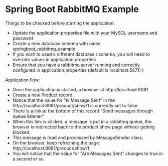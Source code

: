 # Spring Boot RabbitMQ Example


Things to be checked before starting the application:

* Update the application.properties file with your MySQL username and password
* Create a new database schema with name springboot_rabbitmq_example
* If you wish to used a different database / schema, you will need to override values in application.properties
* Ensure that you have a rabbitmq server running and correctly configured in application.properties (default is localhost:5671) )

Application flow:
 
* Once the application is started, a browser at http://localhost:8081
* Create a new Product record
* Notice that the value for "Is Message Sent" in the http://localhost:8081/product/show/1 is currently set to false.
* There is a link at the bottom of this record "Send messages through queue listener"
* When this link is clicked, a message is put in a rabbitmq queue, the browser is redirected back to the product show page without getting blocked. 
* This message is read and processed by MessageSender class.
* On the browser, keep refreshing the page: http://localhost:8081/product/show/1 
* You will notice that the value for "Are Messages Sent" changes to true in a second or so. 